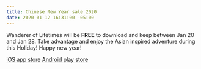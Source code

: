 ```yaml
---
title: Chinese New Year sale 2020
date: 2020-01-12 16:31:00 -05:00
---
```


Wanderer of Lifetimes will be **FREE** to download and keep between Jan 20 and Jan 28. Take advantage and enjoy the Asian inspired adventure during this Holiday! Happy new year!

[iOS app store](https://itunes.apple.com/us/app/wanderer-of-lifetimes/id1455732382?ls=1&mt=8)
[Android play store](https://play.google.com/store/apps/details?id=com.PaperTinker.WandererofLifetimes)